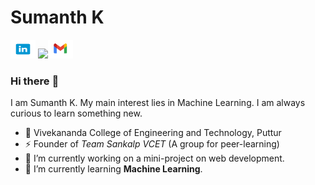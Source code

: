 # Sumanth K
<p>
<a href="https://www.linkedin.com/in/sumanthk2905"> <img src="https://github.com/Sumanth2905/Sumanth2905/blob/main/assets/img/linkedin.png" alt="LinkedIN" height="30" width="40" /></a>
<a href="mailto:sumanthsubramanya@gmail.com"><img src="https://github.com/Sumanth2905/Sumanth2905/blob/main/assets/img/mail.pngsumanthsubramanya@gmail.com"><img src="https://github.com/Sumanth2905/Sumanth2905/blob/main/assets/img/mail.png" alt="Email" height="30" width="40" /></a>
</p>

### Hi there :wave:
I am Sumanth K. My main interest lies in Machine Learning. I am always curious to learn something new.
- :office: Vivekananda College of Engineering and Technology, Puttur
- :zap: Founder of *Team Sankalp VCET* (A group for peer-learning)
- :telescope: I’m currently working on a mini-project on web development.
- :seedling: I’m currently learning **Machine Learning**.
